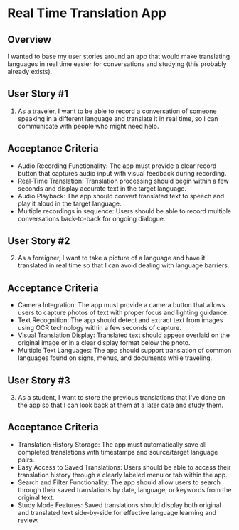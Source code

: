 # Real Time Translation App

## Overview
I wanted to base my user stories around an app that would make translating languages in real time easier for conversations and studying (this probably already exists).


## User Story #1
1. As a traveler, I want to be able to record a conversation of someone speaking in a different language and translate it in real time, so I can communicate with people who might need help.

## Acceptance Criteria
- Audio Recording Functionality: The app must provide a clear record button that captures audio input with visual feedback during recording.
- Real-Time Translation: Translation processing should begin within a few seconds and display accurate text in the target language.
- Audio Playback: The app should convert translated text to speech and play it aloud in the target language.
- Multiple recordings in sequence: Users should be able to record multiple conversations back-to-back for ongoing dialogue.


## User Story #2
2. As a foreigner, I want to take a picture of a language and have it translated in real time so that I can avoid dealing with language barriers.

## Acceptance Criteria
- Camera Integration: The app must provide a camera button that allows users to capture photos of text with proper focus and lighting guidance.
- Text Recognition: The app should detect and extract text from images using OCR technology within a few seconds of capture.
- Visual Translation Display: Translated text should appear overlaid on the original image or in a clear display format below the photo.
- Multiple Text Languages: The app should support translation of common languages found on signs, menus, and documents while traveling.




## User Story #3
3. As a student, I want to store the previous translations that I've done on the app so that I can look back at them at a later date and study them.

## Acceptance Criteria
- Translation History Storage: The app must automatically save all completed translations with timestamps and source/target language pairs.
- Easy Access to Saved Translations: Users should be able to access their translation history through a clearly labeled menu or tab within the app.
- Search and Filter Functionality: The app should allow users to search through their saved translations by date, language, or keywords from the original text.
- Study Mode Features: Saved translations should display both original and translated text side-by-side for effective language learning and review. 



